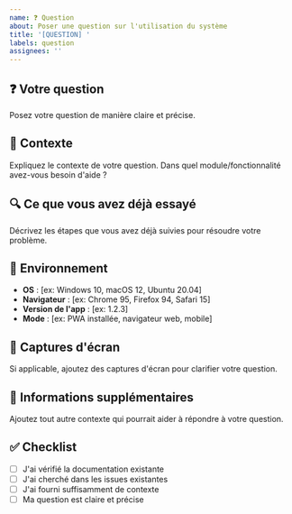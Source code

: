 ```yaml
---
name: ❓ Question
about: Poser une question sur l'utilisation du système
title: '[QUESTION] '
labels: question
assignees: ''
---
```


## ❓ Votre question
Posez votre question de manière claire et précise.

## 🎯 Contexte
Expliquez le contexte de votre question. Dans quel module/fonctionnalité avez-vous besoin d'aide ?

## 🔍 Ce que vous avez déjà essayé
Décrivez les étapes que vous avez déjà suivies pour résoudre votre problème.

## 📱 Environnement
- **OS** : [ex: Windows 10, macOS 12, Ubuntu 20.04]
- **Navigateur** : [ex: Chrome 95, Firefox 94, Safari 15]
- **Version de l'app** : [ex: 1.2.3]
- **Mode** : [ex: PWA installée, navigateur web, mobile]

## 📸 Captures d'écran
Si applicable, ajoutez des captures d'écran pour clarifier votre question.

## 📝 Informations supplémentaires
Ajoutez tout autre contexte qui pourrait aider à répondre à votre question.

## ✅ Checklist
- [ ] J'ai vérifié la documentation existante
- [ ] J'ai cherché dans les issues existantes
- [ ] J'ai fourni suffisamment de contexte
- [ ] Ma question est claire et précise
